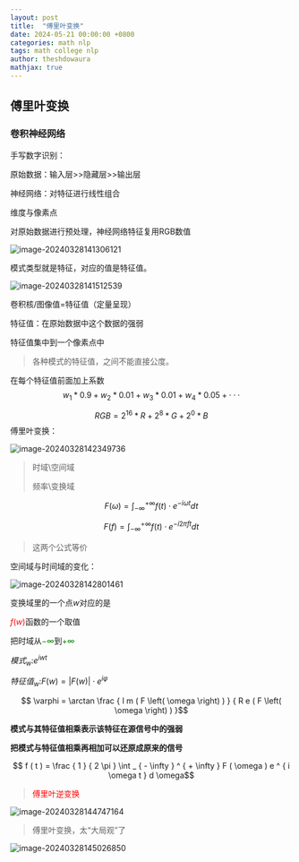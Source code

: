 ```yaml
---
layout: post
title:  "傅里叶变换"
date: 2024-05-21 00:00:00 +0800
categories: math nlp 
tags: math college nlp 
author: theshdowaura
mathjax: true
---
```


## 傅里叶变换

### 卷积神经网络

手写数字识别：

原始数据：输入层>>隐藏层>>输出层

神经网络：对特征进行线性组合

维度与像素点

对原始数据进行预处理，神经网络特征复用RGB数值

![image-20240328141306121](https://img2.imgtp.com/2024/05/21/67pgoS9l.png)

模式类型就是特征，对应的值是特征值。

![image-20240328141512539](https://img2.imgtp.com/2024/05/21/aic0bdx5.png)

卷积核/图像值=特征值（定量呈现）

特征值：在原始数据中这个数据的强弱

特征值集中到一个像素点中

> 各种模式的特征值，之间不能直接公度。

在每个特征值前面加上系数
$$
w_1 * 0.9 + w_2 * 0.01 + w_3 * 0.01 + w_4 *0.05 + ···
$$

$$
RGB = 2^{16} * R + 2^8 * G + 2^0 * B
$$
傅里叶变换：

![image-20240328142349736](https://img2.imgtp.com/2024/05/21/NgJaHW46.png)

> 时域\空间域
>
> 频率\变换域

$$ F ( \omega ) = \int _ { - \infty } ^ { + \infty } f ( t ) \cdot e ^ { - i \omega t } d t$$

$$ F ( f ) = \int _ { - \infty } ^ { + \infty } f ( t ) \cdot e ^ { - i 2 \pi f t } d t$$

> 这两个公式等价

空间域与时间域的变化：

![image-20240328142801461](https://img2.imgtp.com/2024/05/21/FmQicI2x.png)

变换域里的一个点$w$对应的是

<font color = "red">$f(w)$</font>函数的一个取值

把时域从<font color = "green">$-\infty$</font>到<font color="green">$+\infty$</font>

$模式_w$:$e^{iwt}$

$特征值_w$:$F(w)=|F(w)| \cdot e^{i \varphi }$

$$ \varphi = \arctan \frac { I m ( F \left( \omega \right) ) } { R e ( F \left( \omega \right) ) }$$

**模式与其特征值相乘表示该特征在源信号中的强弱**

**把模式与特征值相乘再相加可以还原成原来的信号**

$$ f ( t ) = \frac { 1 } { 2 \pi } \int _ { - \infty } ^ { + \infty } F ( \omega ) e ^ { i \omega t } d \omega$$

> <font color= "red">傅里叶逆变换</font>

 ![image-20240328144747164](https://img2.imgtp.com/2024/05/21/BKOwR8xl.png)

> 傅里叶变换，太“大局观”了

![image-20240328145026850](https://img2.imgtp.com/2024/05/21/4UXN5qoa.png)